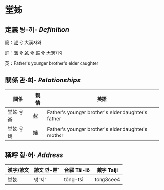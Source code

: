 # 堂姊
## 定義 딍-끼- _Definition_
簡：[叔](member11.md) 兮 大漢자와

詳：[我](member1.md) 兮 [爸](member2.md) 兮 [哥](member11.md) 兮 大漢자와

英：Father's younger brother's elder daughter

## 關係 관·희- _Relationships_

關係 | 親情 | 英語
--- | --- | --- 
堂姊 兮 爸 | [叔](member11.md) | Father's younger brother's elder daughter's father
堂姊 兮 媽 | [嬸](member34.md) | Father's younger brother's elder daughter's mother


## 稱呼 칑·허· _Address_

漢字/諺文 | 諺文 깐-뿐ˆ | 台羅 Tâi-lô | 戴字 Taiji
--- | --- | --- | --- 
堂姊 | 덩ˆ지ˊ | tông-tsí | tong3cee4 
